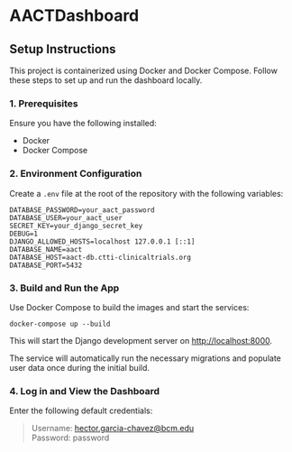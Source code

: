 # AACTDashboard

## Setup Instructions

This project is containerized using Docker and Docker Compose. Follow these steps to set up and run the dashboard locally.

### 1. Prerequisites

Ensure you have the following installed:

- Docker
- Docker Compose

### 2. Environment Configuration

Create a `.env` file at the root of the repository with the following variables:

```
DATABASE_PASSWORD=your_aact_password
DATABASE_USER=your_aact_user
SECRET_KEY=your_django_secret_key
DEBUG=1
DJANGO_ALLOWED_HOSTS=localhost 127.0.0.1 [::1]
DATABASE_NAME=aact
DATABASE_HOST=aact-db.ctti-clinicaltrials.org
DATABASE_PORT=5432
```

### 3. Build and Run the App

Use Docker Compose to build the images and start the services:

```
docker-compose up --build
```

This will start the Django development server on [http://localhost:8000](http://localhost:8000).

The service will automatically run the necessary migrations and populate user data once during the initial build.

### 4. Log in and View the Dashboard

Enter the following default credentials:

> Username: hector.garcia-chavez@bcm.edu\
> Password: password
